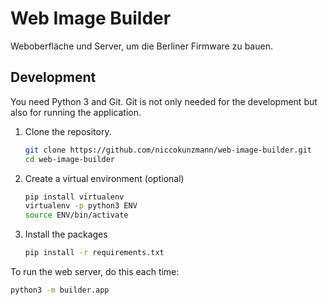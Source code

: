 # Web Image Builder

Weboberfläche und Server, um die Berliner Firmware zu bauen.

## Development

You need Python 3 and Git.
Git is not only needed for the development but also for running the application.

1. Clone the repository.
    ```bash
    git clone https://github.com/niccokunzmann/web-image-builder.git
    cd web-image-builder
    ```
2. Create a virtual environment (optional)
    ```bash
    pip install virtualenv
    virtualenv -p python3 ENV
    source ENV/bin/activate
    ```
3. Install the packages
    ```bash
    pip install -r requirements.txt
    ```

To run the web server, do this each time:
```bash
python3 -m builder.app
```

